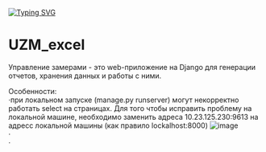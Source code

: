<!---Пример кода-->
[![Typing SVG](https://readme-typing-svg.herokuapp.com?color=%d9eb0f&lines=Управление+замерами)](https://git.io/typing-svg)
# UZM_excel
Управление замерами - это web-приложение на Django для генерации отчетов, хранения данных и работы с ними.


Особенности:
<br>
·при локальном запуске (manage.py runserver) могут некорректно работать select на страницах. Для того чтобы исправить проблему на локальной машине, необходимо заменить адреса 10.23.125.230:9613 на адресс локальной машины (как правило lockalhost:8000)
![image](https://user-images.githubusercontent.com/79474789/232723907-859dafe2-0c8a-463a-88e3-5b2e97b1e31f.png)
<br>
·
<br>
·
